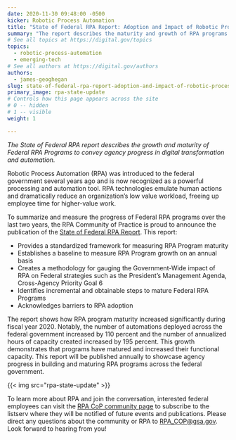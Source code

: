 ```yaml
---
date: 2020-11-30 09:48:00 -0500
kicker: Robotic Process Automation
title: "State of Federal RPA Report: Adoption and Impact of Robotic Process Automation in the Federal Government"
summary: "The report describes the maturity and growth of RPA programs to convey agency progress in digital transformation and automation."
# See all topics at https://digital.gov/topics
topics:
  - robotic-process-automation
  - emerging-tech
# See all authors at https://digital.gov/authors
authors:
  - james-geoghegan
slug: state-of-federal-rpa-report-adoption-and-impact-of-robotic-process-automation-in-the-federal-government
primary_image: rpa-state-update
# Controls how this page appears across the site
# 0 -- hidden
# 1 -- visible
weight: 1

---
```


_The State of Federal RPA report describes the growth and maturity of Federal RPA Programs to convey agency progress in digital transformation and automation._

Robotic Process Automation (RPA) was introduced to the federal government several years ago and is now recognized as a powerful processing and automation tool. RPA technologies emulate human actions and dramatically reduce an organization’s low value workload, freeing up employee time for higher-value work.

To summarize and measure the progress of Federal RPA programs over the last two years, the RPA Community of Practice is proud to announce the publication of the [State of Federal RPA Report](https://digital.gov/guides/rpa/state-of-federal-rpa/). This report:  

-  Provides a standardized framework for measuring RPA Program maturity  
-  Establishes a baseline to measure RPA Program growth on an annual basis  
-  Creates a methodology for gauging the Government-Wide impact of RPA on Federal strategies such as the President’s Management Agenda, Cross-Agency Priority Goal 6  
-  Identifies incremental and obtainable steps to mature Federal RPA Programs  
-  Acknowledges barriers to RPA adoption

The report shows how RPA program maturity increased significantly during fiscal year 2020. Notably, the number of automations deployed across the federal government increased by 110 percent and the number of annualized hours of capacity created increased by 195 percent. This growth demonstrates that programs have matured and increased their functional capacity. This report will be published annually to showcase agency progress in building and maturing RPA programs across the federal government. 

{{< img src="rpa-state-update" >}}

To learn more about RPA and join the conversation, interested federal employees can visit the [RPA CoP community page](https://digital.gov/communities/rpa/) to subscribe to the listserv where they will be notified of future events and publications. Please direct any questions about the community or RPA to [RPA_COP@gsa.gov](mailto:RPA_COP@gsa.gov). Look forward to hearing from you! 
